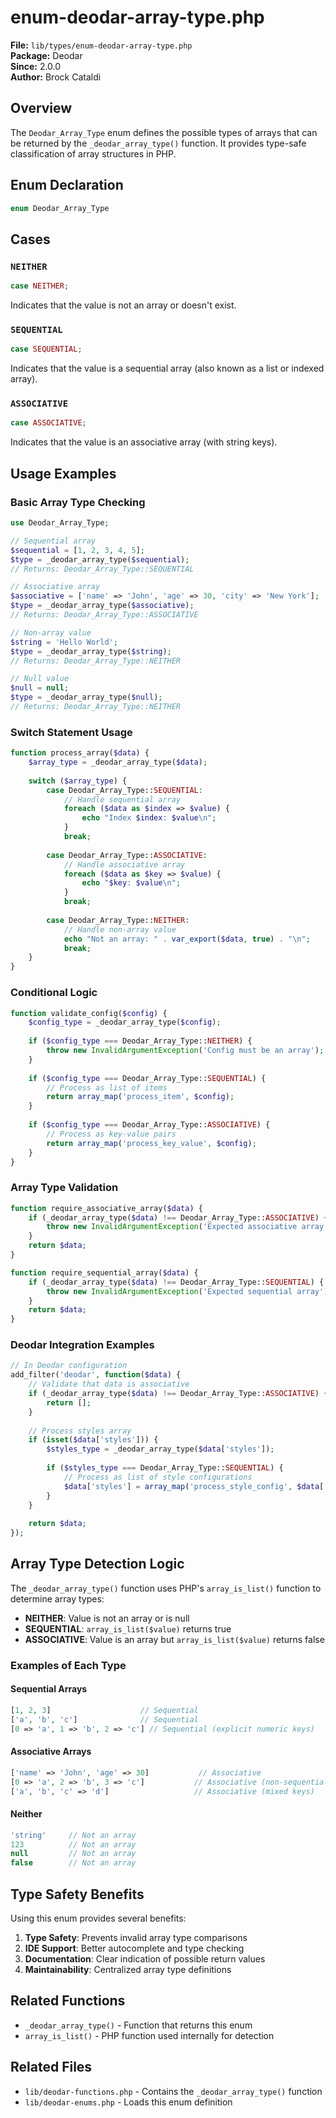 # enum-deodar-array-type.php

**File:** `lib/types/enum-deodar-array-type.php`  
**Package:** Deodar  
**Since:** 2.0.0  
**Author:** Brock Cataldi  

## Overview

The `Deodar_Array_Type` enum defines the possible types of arrays that can be returned by the `_deodar_array_type()` function. It provides type-safe classification of array structures in PHP.

## Enum Declaration

```php
enum Deodar_Array_Type
```

## Cases

### `NEITHER`
```php
case NEITHER;
```
Indicates that the value is not an array or doesn't exist.

### `SEQUENTIAL`
```php
case SEQUENTIAL;
```
Indicates that the value is a sequential array (also known as a list or indexed array).

### `ASSOCIATIVE`
```php
case ASSOCIATIVE;
```
Indicates that the value is an associative array (with string keys).

## Usage Examples

### Basic Array Type Checking
```php
use Deodar_Array_Type;

// Sequential array
$sequential = [1, 2, 3, 4, 5];
$type = _deodar_array_type($sequential);
// Returns: Deodar_Array_Type::SEQUENTIAL

// Associative array
$associative = ['name' => 'John', 'age' => 30, 'city' => 'New York'];
$type = _deodar_array_type($associative);
// Returns: Deodar_Array_Type::ASSOCIATIVE

// Non-array value
$string = 'Hello World';
$type = _deodar_array_type($string);
// Returns: Deodar_Array_Type::NEITHER

// Null value
$null = null;
$type = _deodar_array_type($null);
// Returns: Deodar_Array_Type::NEITHER
```

### Switch Statement Usage
```php
function process_array($data) {
    $array_type = _deodar_array_type($data);
    
    switch ($array_type) {
        case Deodar_Array_Type::SEQUENTIAL:
            // Handle sequential array
            foreach ($data as $index => $value) {
                echo "Index $index: $value\n";
            }
            break;
            
        case Deodar_Array_Type::ASSOCIATIVE:
            // Handle associative array
            foreach ($data as $key => $value) {
                echo "$key: $value\n";
            }
            break;
            
        case Deodar_Array_Type::NEITHER:
            // Handle non-array value
            echo "Not an array: " . var_export($data, true) . "\n";
            break;
    }
}
```

### Conditional Logic
```php
function validate_config($config) {
    $config_type = _deodar_array_type($config);
    
    if ($config_type === Deodar_Array_Type::NEITHER) {
        throw new InvalidArgumentException('Config must be an array');
    }
    
    if ($config_type === Deodar_Array_Type::SEQUENTIAL) {
        // Process as list of items
        return array_map('process_item', $config);
    }
    
    if ($config_type === Deodar_Array_Type::ASSOCIATIVE) {
        // Process as key-value pairs
        return array_map('process_key_value', $config);
    }
}
```

### Array Type Validation
```php
function require_associative_array($data) {
    if (_deodar_array_type($data) !== Deodar_Array_Type::ASSOCIATIVE) {
        throw new InvalidArgumentException('Expected associative array');
    }
    return $data;
}

function require_sequential_array($data) {
    if (_deodar_array_type($data) !== Deodar_Array_Type::SEQUENTIAL) {
        throw new InvalidArgumentException('Expected sequential array');
    }
    return $data;
}
```

### Deodar Integration Examples
```php
// In Deodar configuration
add_filter('deodar', function($data) {
    // Validate that data is associative
    if (_deodar_array_type($data) !== Deodar_Array_Type::ASSOCIATIVE) {
        return [];
    }
    
    // Process styles array
    if (isset($data['styles'])) {
        $styles_type = _deodar_array_type($data['styles']);
        
        if ($styles_type === Deodar_Array_Type::SEQUENTIAL) {
            // Process as list of style configurations
            $data['styles'] = array_map('process_style_config', $data['styles']);
        }
    }
    
    return $data;
});
```

## Array Type Detection Logic

The `_deodar_array_type()` function uses PHP's `array_is_list()` function to determine array types:

- **NEITHER**: Value is not an array or is null
- **SEQUENTIAL**: `array_is_list($value)` returns true
- **ASSOCIATIVE**: Value is an array but `array_is_list($value)` returns false

### Examples of Each Type

#### Sequential Arrays
```php
[1, 2, 3]                    // Sequential
['a', 'b', 'c']              // Sequential
[0 => 'a', 1 => 'b', 2 => 'c'] // Sequential (explicit numeric keys)
```

#### Associative Arrays
```php
['name' => 'John', 'age' => 30]           // Associative
[0 => 'a', 2 => 'b', 3 => 'c']           // Associative (non-sequential keys)
['a', 'b', 'c' => 'd']                   // Associative (mixed keys)
```

#### Neither
```php
'string'     // Not an array
123          // Not an array
null         // Not an array
false        // Not an array
```

## Type Safety Benefits

Using this enum provides several benefits:

1. **Type Safety**: Prevents invalid array type comparisons
2. **IDE Support**: Better autocomplete and type checking
3. **Documentation**: Clear indication of possible return values
4. **Maintainability**: Centralized array type definitions

## Related Functions

- `_deodar_array_type()` - Function that returns this enum
- `array_is_list()` - PHP function used internally for detection

## Related Files

- `lib/deodar-functions.php` - Contains the `_deodar_array_type()` function
- `lib/deodar-enums.php` - Loads this enum definition
